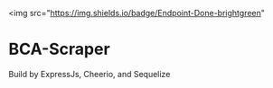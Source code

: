 
<img src="https://img.shields.io/badge/Endpoint-Done-brightgreen"

# BCA-Scraper
Build by ExpressJs, Cheerio, and Sequelize

